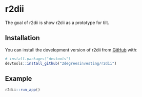
<!-- README.md is generated from README.Rmd. Please edit that file -->

# r2dii

<!-- badges: start -->
<!-- badges: end -->

The goal of r2dii is show r2dii as a prototype for tilt.

## Installation

You can install the development version of r2dii from
[GitHub](https://github.com/) with:

``` r
# install.packages("devtools")
devtools::install_github("2degreesinvesting/r2dii")
```

## Example

``` r
r2dii::run_app()
```
